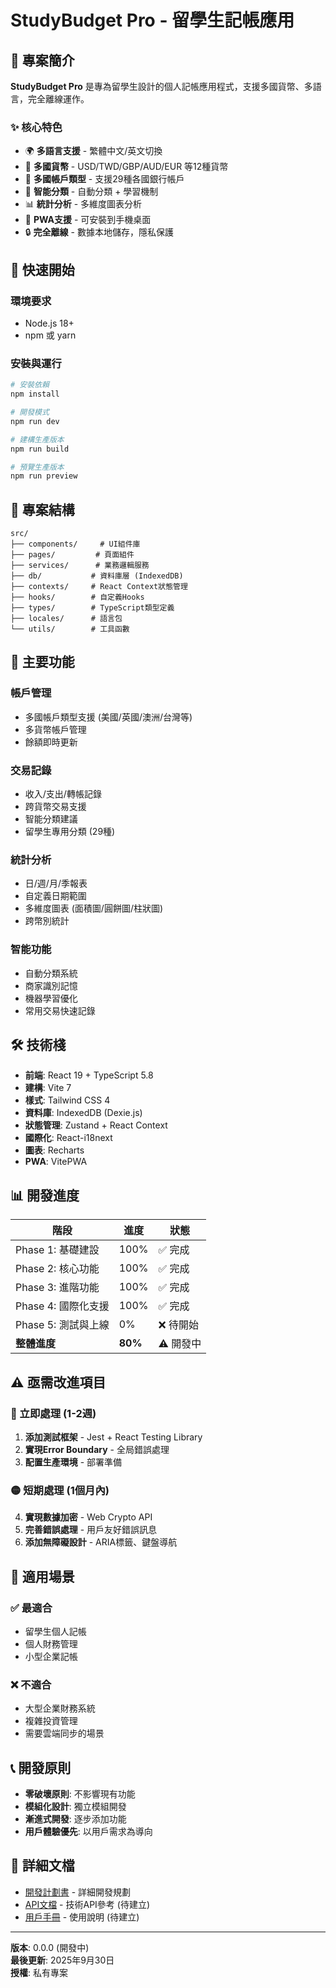# StudyBudget Pro - 留學生記帳應用

## 📱 專案簡介

**StudyBudget Pro** 是專為留學生設計的個人記帳應用程式，支援多國貨幣、多語言，完全離線運作。

### ✨ 核心特色
- 🌍 **多語言支援** - 繁體中文/英文切換
- 💱 **多國貨幣** - USD/TWD/GBP/AUD/EUR 等12種貨幣
- 🏦 **多國帳戶類型** - 支援29種各國銀行帳戶
- 🤖 **智能分類** - 自動分類 + 學習機制
- 📊 **統計分析** - 多維度圖表分析
- 📱 **PWA支援** - 可安裝到手機桌面
- 🔒 **完全離線** - 數據本地儲存，隱私保護

## 🚀 快速開始

### 環境要求
- Node.js 18+
- npm 或 yarn

### 安裝與運行
```bash
# 安裝依賴
npm install

# 開發模式
npm run dev

# 建構生產版本
npm run build

# 預覽生產版本
npm run preview
```

## 📁 專案結構

```
src/
├── components/     # UI組件庫
├── pages/         # 頁面組件
├── services/      # 業務邏輯服務
├── db/           # 資料庫層 (IndexedDB)
├── contexts/     # React Context狀態管理
├── hooks/        # 自定義Hooks
├── types/        # TypeScript類型定義
├── locales/      # 語言包
└── utils/        # 工具函數
```

## 🎯 主要功能

### 帳戶管理
- 多國帳戶類型支援 (美國/英國/澳洲/台灣等)
- 多貨幣帳戶管理
- 餘額即時更新

### 交易記錄
- 收入/支出/轉帳記錄
- 跨貨幣交易支援
- 智能分類建議
- 留學生專用分類 (29種)

### 統計分析
- 日/週/月/季報表
- 自定義日期範圍
- 多維度圖表 (面積圖/圓餅圖/柱狀圖)
- 跨幣別統計

### 智能功能
- 自動分類系統
- 商家識別記憶
- 機器學習優化
- 常用交易快速記錄

## 🛠️ 技術棧

- **前端**: React 19 + TypeScript 5.8
- **建構**: Vite 7
- **樣式**: Tailwind CSS 4
- **資料庫**: IndexedDB (Dexie.js)
- **狀態管理**: Zustand + React Context
- **國際化**: React-i18next
- **圖表**: Recharts
- **PWA**: VitePWA

## 📊 開發進度

| 階段 | 進度 | 狀態 |
|------|------|------|
| Phase 1: 基礎建設 | 100% | ✅ 完成 |
| Phase 2: 核心功能 | 100% | ✅ 完成 |
| Phase 3: 進階功能 | 100% | ✅ 完成 |
| Phase 4: 國際化支援 | 100% | ✅ 完成 |
| Phase 5: 測試與上線 | 0% | ❌ 待開始 |
| **整體進度** | **80%** | ⚠️ 開發中 |

## ⚠️ 亟需改進項目

### 🔴 立即處理 (1-2週)
1. **添加測試框架** - Jest + React Testing Library
2. **實現Error Boundary** - 全局錯誤處理
3. **配置生產環境** - 部署準備

### 🟡 短期處理 (1個月內)
4. **實現數據加密** - Web Crypto API
5. **完善錯誤處理** - 用戶友好錯誤訊息
6. **添加無障礙設計** - ARIA標籤、鍵盤導航

## 🎯 適用場景

### ✅ 最適合
- 留學生個人記帳
- 個人財務管理
- 小型企業記帳

### ❌ 不適合
- 大型企業財務系統
- 複雜投資管理
- 需要雲端同步的場景

## 📞 開發原則

- **零破壞原則**: 不影響現有功能
- **模組化設計**: 獨立模組開發
- **漸進式開發**: 逐步添加功能
- **用戶體驗優先**: 以用戶需求為導向

## 📄 詳細文檔

- [開發計劃書](StudyBudget_Pro_Development_Plan.md) - 詳細開發規劃
- [API文檔](docs/api.md) - 技術API參考 (待建立)
- [用戶手冊](docs/user-guide.md) - 使用說明 (待建立)

---

**版本**: 0.0.0 (開發中)  
**最後更新**: 2025年9月30日  
**授權**: 私有專案
